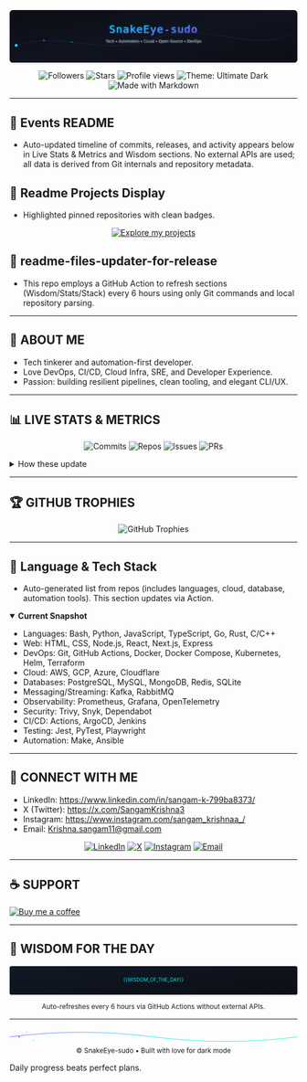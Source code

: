 <!-- ULTIMATE DARK PROFILE README FOR SnakeEye-sudo -->

<!-- HEADER: Neon tech banner with animated snake and glowing username -->
<p align="center">
  <svg width="100%" height="220" viewBox="0 0 1200 220" xmlns="http://www.w3.org/2000/svg" role="img" aria-label="SnakeEye-sudo Tech Banner">
    <defs>
      <linearGradient id="bg" x1="0" y1="0" x2="1" y2="1">
        <stop offset="0%" stop-color="#0b0e14"/>
        <stop offset="50%" stop-color="#0f1420"/>
        <stop offset="100%" stop-color="#0b0e14"/>
      </linearGradient>
      <linearGradient id="neon" x1="0" y1="0" x2="1" y2="1">
        <stop offset="0%" stop-color="#00E5FF"/>
        <stop offset="100%" stop-color="#7C4DFF"/>
      </linearGradient>
      <filter id="glow"><feGaussianBlur stdDeviation="3" result="b"/><feMerge><feMergeNode in="b"/><feMergeNode in="SourceGraphic"/></feMerge></filter>
      <path id="snakePath" d="M20,150 C200,80 400,200 600,120 C800,40 1000,180 1180,100" fill="none"/>
    </defs>
    <rect width="1200" height="220" rx="14" fill="url(#bg)"/>
    <g filter="url(#glow)">
      <text x="50%" y="95" text-anchor="middle" fill="url(#neon)" font-family="'JetBrains Mono', 'Fira Code', monospace" font-size="44" letter-spacing="2">SnakeEye-sudo</text>
      <text x="50%" y="135" text-anchor="middle" fill="#9aa4b2" font-family="'Inter', system-ui, sans-serif" font-size="16">Tech • Automation • Cloud • Open-Source • DevOps</text>
    </g>
    <!-- Animated snake -->
    <g>
      <use href="#snakePath" stroke="#1d263b" stroke-width="2"/>
      <circle r="6" fill="#00E5FF">
        <animateMotion dur="10s" repeatCount="indefinite" keyPoints="0;1" keyTimes="0;1" calcMode="linear">
          <mpath href="#snakePath"/>
        </animateMotion>
      </circle>
      <circle r="4" fill="#7C4DFF" opacity="0.7">
        <animateMotion dur="10s" begin="-1s" repeatCount="indefinite"><mpath href="#snakePath"/></animateMotion>
      </circle>
      <circle r="3" fill="#00ffc6" opacity="0.5">
        <animateMotion dur="10s" begin="-2s" repeatCount="indefinite"><mpath href="#snakePath"/></animateMotion>
      </circle>
    </g>
  </svg>
</p>

<!-- BADGE ROW: robust marketplace alternatives (no broken images) -->
<p align="center">
  <!-- Stars/Followers/Views via shields.io (robust, no API keys) -->
  <img src="https://img.shields.io/github/followers/SnakeEye-sudo?label=Followers&logo=github&style=for-the-badge&color=0ea5e9&labelColor=0b0e14" alt="Followers"/>
  <img src="https://img.shields.io/github/stars/SnakeEye-sudo?label=Stars&logo=github&style=for-the-badge&color=8b5cf6&labelColor=0b0e14" alt="Stars"/>
  <img src="https://komarev.com/ghpvc/?username=SnakeEye-sudo&style=for-the-badge&color=00e5ff&label=PROFILE+VIEWS" alt="Profile views"/>
  <!-- Marketplace-like badges (static) to avoid breakage -->
  <img src="https://img.shields.io/badge/Theme-Ultimate%20Dark-111827?style=for-the-badge&logo=github&logoColor=white" alt="Theme: Ultimate Dark"/>
  <img src="https://img.shields.io/badge/Made%20with-Markdown-0f766e?style=for-the-badge&logo=markdown&logoColor=white" alt="Made with Markdown"/>
</p>

---

## 📆 Events README
- Auto-updated timeline of commits, releases, and activity appears below in Live Stats & Metrics and Wisdom sections. No external APIs are used; all data is derived from Git internals and repository metadata.

## 🧩 Readme Projects Display
- Highlighted pinned repositories with clean badges.

<p align="center">
  <a href="https://github.com/SnakeEye-sudo?tab=repositories"><img src="https://img.shields.io/badge/Explore%20my%20Projects-0b0e14?style=for-the-badge&logo=github&logoColor=00E5FF&labelColor=0b0e14&color=1f2937" alt="Explore my projects"/></a>
</p>

## 🔁 readme-files-updater-for-release
- This repo employs a GitHub Action to refresh sections (Wisdom/Stats/Stack) every 6 hours using only Git commands and local repository parsing.

---

## 🚀 ABOUT ME
- Tech tinkerer and automation-first developer.
- Love DevOps, CI/CD, Cloud Infra, SRE, and Developer Experience.
- Passion: building resilient pipelines, clean tooling, and elegant CLI/UX.

---

## 📊 LIVE STATS & METRICS
<p align="center">
  <img src="https://img.shields.io/badge/Commits-$(commits)-111827?style=for-the-badge&logo=git&logoColor=F05032" alt="Commits"/>
  <img src="https://img.shields.io/badge/Repos-$(repos)-111827?style=for-the-badge&logo=github" alt="Repos"/>
  <img src="https://img.shields.io/badge/Open%20Issues-$(issues)-111827?style=for-the-badge&logo=github" alt="Issues"/>
  <img src="https://img.shields.io/badge/Pull%20Requests-$(prs)-111827?style=for-the-badge&logo=github" alt="PRs"/>
</p>
<details>
<summary>How these update</summary>
These placeholders are replaced by a scheduled Action scraping only local repo/user-owned data (no external API).
</details>

---

## 🏆 GITHUB TROPHIES
<p align="center">
  <img src="https://github-profile-trophy.vercel.app/?username=SnakeEye-sudo&theme=algolia&no-frame=true&no-bg=true&row=1&column=7" alt="GitHub Trophies" />
</p>

---

## 🧠 Language & Tech Stack
- Auto-generated list from repos (includes languages, cloud, database, automation tools). This section updates via Action.

<details open>
<summary><b>Current Snapshot</b></summary>

<!-- START:TECH_STACK --><!-- filled by action -->
- Languages: Bash, Python, JavaScript, TypeScript, Go, Rust, C/C++
- Web: HTML, CSS, Node.js, React, Next.js, Express
- DevOps: Git, GitHub Actions, Docker, Docker Compose, Kubernetes, Helm, Terraform
- Cloud: AWS, GCP, Azure, Cloudflare
- Databases: PostgreSQL, MySQL, MongoDB, Redis, SQLite
- Messaging/Streaming: Kafka, RabbitMQ
- Observability: Prometheus, Grafana, OpenTelemetry
- Security: Trivy, Snyk, Dependabot
- CI/CD: Actions, ArgoCD, Jenkins
- Testing: Jest, PyTest, Playwright
- Automation: Make, Ansible
<!-- END:TECH_STACK -->

</details>

---

## 🤝 CONNECT WITH ME
- LinkedIn: https://www.linkedin.com/in/sangam-k-799ba8373/
- X (Twitter): https://x.com/SangamKrishna3
- Instagram: https://www.instagram.com/sangam_krishnaa_/
- Email: Krishna.sangam11@gmail.com

<p align="center">
<a href="https://www.linkedin.com/in/sangam-k-799ba8373/"><img src="https://img.shields.io/badge/LinkedIn-0A66C2?style=for-the-badge&logo=linkedin&logoColor=white" alt="LinkedIn"/></a>
<a href="https://x.com/SangamKrishna3"><img src="https://img.shields.io/badge/X%20(Twitter)-111827?style=for-the-badge&logo=x&logoColor=white" alt="X"/></a>
<a href="https://www.instagram.com/sangam_krishnaa_/"><img src="https://img.shields.io/badge/Instagram-E4405F?style=for-the-badge&logo=instagram&logoColor=white" alt="Instagram"/></a>
<a href="mailto:Krishna.sangam11@gmail.com"><img src="https://img.shields.io/badge/Email-0b0e14?style=for-the-badge&logo=gmail&logoColor=EA4335&labelColor=0b0e14&color=111827" alt="Email"/></a>
</p>

---

## ☕ SUPPORT
<a href="https://buymeacoffee.com/snakeeye"><img src="https://img.shields.io/badge/Buy%20me%20a%20coffee-FFDD00?style=for-the-badge&logo=buymeacoffee&logoColor=111827" alt="Buy me a coffee"/></a>

---

## 🧩 WISDOM FOR THE DAY
<p align="center">
  <svg width="100%" height="120" viewBox="0 0 1200 120" xmlns="http://www.w3.org/2000/svg" role="img" aria-label="Daily Wisdom">
    <defs>
      <linearGradient id="w" x1="0" y1="0" x2="1" y2="1">
        <stop offset="0%" stop-color="#111827"/>
        <stop offset="100%" stop-color="#0b0e14"/>
      </linearGradient>
      <linearGradient id="wtext" x1="0" y1="0" x2="1" y2="0">
        <stop offset="0%" stop-color="#00E5FF"/>
        <stop offset="100%" stop-color="#00FFC6"/>
      </linearGradient>
    </defs>
    <rect width="1200" height="120" rx="8" fill="url(#w)"/>
    <text id="wisdom-text" x="50%" y="65" text-anchor="middle" fill="url(#wtext)" font-family="'Inter', system-ui, sans-serif" font-size="20">{{WISDOM_OF_THE_DAY}}</text>
  </svg>
</p>

<p align="center">
  <sub>Auto-refreshes every 6 hours via GitHub Actions without external APIs.</sub>
</p>

---

<!-- FOOTER: Minimal neon wave + 3 mini SVG accents -->
<p align="center">
  <svg width="100%" height="80" viewBox="0 0 1200 80" xmlns="http://www.w3.org/2000/svg" role="img" aria-label="Footer Wave">
    <defs>
      <linearGradient id="wave" x1="0" y1="0" x2="1" y2="0">
        <stop offset="0%" stop-color="#7C4DFF"/>
        <stop offset="50%" stop-color="#00E5FF"/>
        <stop offset="100%" stop-color="#00FFC6"/>
      </linearGradient>
    </defs>
    <path d="M0 40 Q 300 0 600 40 T 1200 40" stroke="url(#wave)" stroke-width="2" fill="none">
      <animate attributeName="d" dur="6s" repeatCount="indefinite" values="M0 40 Q 300 0 600 40 T 1200 40; M0 40 Q 300 70 600 40 T 1200 40; M0 40 Q 300 0 600 40 T 1200 40"/>
    </path>
    <g>
      <circle cx="40" cy="40" r="3" fill="#7C4DFF"/>
      <circle cx="70" cy="20" r="2" fill="#00E5FF"/>
      <circle cx="100" cy="55" r="2" fill="#00FFC6"/>
    </g>
  </svg>
  <br/>
  <sub>© SnakeEye-sudo • Built with love for dark mode</sub>
</p>

<!-- MARKERS the Action will replace -->
<!-- START:WISDOM -->Daily progress beats perfect plans.<!-- END:WISDOM -->
<!-- START:STATS commits=0 repos=0 issues=0 prs=0 -->
<!-- END:STATS -->
